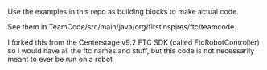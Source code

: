 Use the examples in this repo as building blocks to make actual code. 

See them in TeamCode/src/main/java/org/firstinspires/ftc/teamcode. 

I forked this from the Centerstage v9.2 FTC SDK (called FtcRobotController) so I would have all the ftc names and stuff, but this code is not necessarily meant to ever be run on a robot
